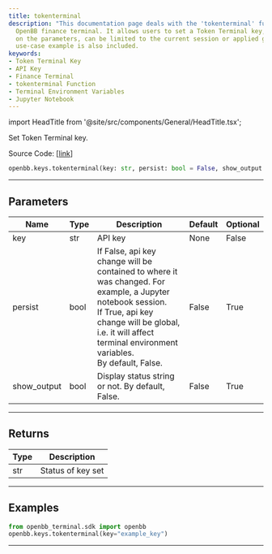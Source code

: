 ```yaml
---
title: tokenterminal
description: "This documentation page deals with the 'tokenterminal' function of the"
  OpenBB finance terminal. It allows users to set a Token Terminal key, which, depending
  on the parameters, can be limited to the current session or applied globally. A
  use-case example is also included.
keywords:
- Token Terminal Key
- API Key
- Finance Terminal
- tokenterminal Function
- Terminal Environment Variables
- Jupyter Notebook
---
```


import HeadTitle from '@site/src/components/General/HeadTitle.tsx';

<HeadTitle title="keys.tokenterminal - Reference | OpenBB SDK Docs" />

Set Token Terminal key.

Source Code: [[link](https://github.com/OpenBB-finance/OpenBBTerminal/tree/main/openbb_terminal/keys_model.py#L2483)]

```python
openbb.keys.tokenterminal(key: str, persist: bool = False, show_output: bool = False)
```

---

## Parameters

| Name | Type | Description | Default | Optional |
| ---- | ---- | ----------- | ------- | -------- |
| key | str | API key | None | False |
| persist | bool | If False, api key change will be contained to where it was changed. For example, a Jupyter notebook session.<br/>If True, api key change will be global, i.e. it will affect terminal environment variables.<br/>By default, False. | False | True |
| show_output | bool | Display status string or not. By default, False. | False | True |


---

## Returns

| Type | Description |
| ---- | ----------- |
| str | Status of key set |
---

## Examples

```python
from openbb_terminal.sdk import openbb
openbb.keys.tokenterminal(key="example_key")
```

---
